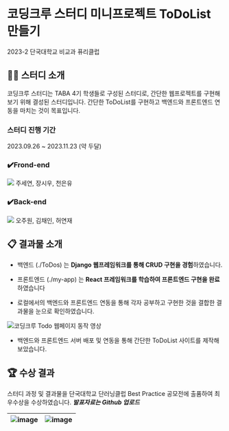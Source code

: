 # 코딩크루 스터디 미니프로젝트 ToDoList 만들기
2023-2 단국대학교 비교과 퓨리클럽 


## 👨‍💻 스터디 소개
코딩크루 스터디는 TABA 4기 학생들로 구성된 스터디로, 간단한 웹프로젝트를 구현해보기 위해 결성된 스터디입니다.
간단한 ToDoList를 구현하고 백엔드와 프론트엔드 연동을 마치는 것이 목표입니다.

### 스터디 진행 기간
2023.09.26 ~ 2023.11.23 (약 두달)

### ✔️Frond-end
<img src="https://img.shields.io/badge/react-61DAFB?style=for-the-badge&logo=react&logoColor=black">
주세연, 장시우, 천은유

### ✔️Back-end
<img src="https://img.shields.io/badge/django-092E20?style=for-the-badge&logo=django&logoColor=white">
오주원, 김채인, 허연재



## 📋 결과물 소개

* 백엔드 (./ToDos) 는 **Django 웹프레임워크를 통해 CRUD 구현을 경험**하였습니다.

  
* 프론트엔드 (./my-app) 는 **React 프레임워크를 학습하여 프론트엔드 구현을 완료**하였습니다


* 로컬에서의 백엔드와 프론트엔드 연동을 통해 각자 공부하고 구현한 것을 결합한 결과물을 눈으로 확인하였습니다.


![코딩크루 Todo 웹페이지 동작 영상](https://github.com/rlacodls3109/ToDoList/assets/56792033/ef5a23b1-5b61-4668-999a-74a1998bf84c)


* 백엔드와 프론트엔드 서버 배포 및 연동을 통해 간단한 ToDoList 사이트를 제작해보았습니다.


## 🏆 수상 결과 

스터디 과정 및 결과물을 단국대학교 단러닝클럽 Best Practice 공모전에 출품하여 최우수상을 수상하였습니다.
***발표자료는 Github 업로드***

![image](https://github.com/rlacodls3109/ToDoList/assets/56792033/751346c5-f0be-41c7-8c98-64e58a3f97a1) | ![image](https://github.com/rlacodls3109/ToDoList/assets/56792033/91a813b7-2507-40ca-8961-fe9cd59d56a0)
---|---|




